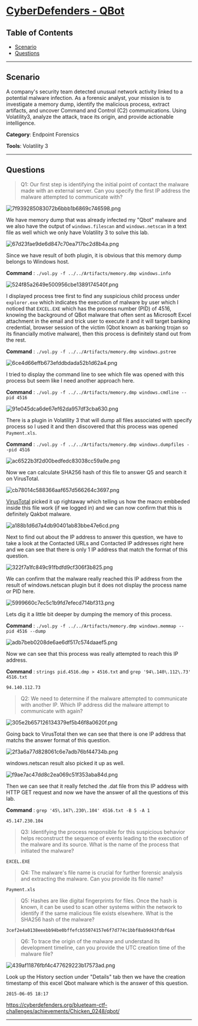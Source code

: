 # [CyberDefenders - QBot](https://cyberdefenders.org/blueteam-ctf-challenges/qbot/)
## Table of Contents

- [Scenario](#scenario)
- [Questions](#questions)

* * *
## Scenario
A company's security team detected unusual network activity linked to a potential malware infection. As a forensic analyst, your mission is to investigate a memory dump, identify the malicious process, extract artifacts, and uncover Command and Control (C2) communications. Using Volatility3, analyze the attack, trace its origin, and provide actionable intelligence.

**Category**: Endpoint Forensics

**Tools**: Volatility 3

* * *
## Questions
>Q1: Our first step is identifying the initial point of contact the malware made with an external server. Can you specify the first IP address the malware attempted to communicate with?

![7f939285083072b6bbb1b6869c746598.png](/resources/7f939285083072b6bbb1b6869c746598.png)

We have memory dump that was already infected my "Qbot" malware and we also have the output of `windows.filescan` and `windows.netscan` in a text file as well which we only have Volatility 3 to solve this lab.

![67d23fae9de6d847c70ea717bc2d8b4a.png](/resources/67d23fae9de6d847c70ea717bc2d8b4a.png)

Since we have result of both plugin, it is obvious that this memory dump belongs to Windows host. 

**Command** : `./vol.py -f ../../Artifacts/memory.dmp windows.info`

![524f85a2649e500956cbe1389174540f.png](/resources/524f85a2649e500956cbe1389174540f.png)

I displayed process tree first to find any suspicious child process under `explorer.exe` which indicates the execution of malware by user which I noticed that `EXCEL.EXE` which has the process number (PID) of 4516, knowing the background of QBot malware that often sent as Microsoft Excel attachment in the email and trick user to execute it and it will target banking credential, browser session of the victim (Qbot known as banking trojan so its financially motive malware), then this process is definitely stand out from the rest.

**Command** : `./vol.py -f ../../Artifacts/memory.dmp windows.pstree`

![6ce4d66effb673efddbdada52b1d62a4.png](/resources/6ce4d66effb673efddbdada52b1d62a4.png)

I tried to display the command line to see which file was opened with this process but seem like I need another approach here.

**Command** : `./vol.py -f ../../Artifacts/memory.dmp windows.cmdline --pid 4516`

![91e045dca6de67ef62da957df3cba630.png](/resources/91e045dca6de67ef62da957df3cba630.png)

There is a plugin in Volatility 3 that will dump all files associated with specify process so I used it and then discovered that this process was opened `Payment.xls`.

**Command** : `./vol.py -f ../../Artifacts/memory.dmp windows.dumpfiles --pid 4516`

![ac6522b3f2d00bedfedc83038cc59a9e.png](/resources/ac6522b3f2d00bedfedc83038cc59a9e.png)

Now we can calculate SHA256 hash of this file to answer Q5 and search it on VirusTotal.

![cb78014c588366aaf657d566264c3697.png](/resources/cb78014c588366aaf657d566264c3697.png)

[VirusTotal](https://www.virustotal.com/gui/file/3cef2e4a0138eeebb94be0bffefcb55074157e6f7d774c1bbf8ab9d43fdbf6a4/detection) picked it up rightaway which telling us how the macro embbeded inside this file work (if we logged in) and we can now confirm that this is definitely Qakbot malware.

![a188b1d6d7a4db90401ab83bbe47e6cd.png](/resources/a188b1d6d7a4db90401ab83bbe47e6cd.png)

Next to find out about the IP address to answer this question, we have to take a look at the Contacted URLs and Contacted IP addresses right here and we can see that there is only 1 IP address that match the format of this question.

![322f7a1fc849c91fbdfd9cf306f3b825.png](/resources/322f7a1fc849c91fbdfd9cf306f3b825.png)

We can confirm that the malware really reached this IP address from the result of windows.netscan plugin but it does not display the process name or PID here.

![5999660c7ec5c1b9fd7efecd714bf313.png](/resources/5999660c7ec5c1b9fd7efecd714bf313.png)

Lets dig it a little bit deeper by dumping the memory of this process.

**Command** : `./vol.py -f ../../Artifacts/memory.dmp windows.memmap --pid 4516 --dump`

![adb7beb0208de6ae6df517c574daaef5.png](/resources/adb7beb0208de6ae6df517c574daaef5.png)

Now we can see that this process was really attempted to reach this IP address.

**Command** : `strings pid.4516.dmp > 4516.txt` and `grep '94\.140\.112\.73' 4516.txt`

```
94.140.112.73
```

>Q2: We need to determine if the malware attempted to communicate with another IP. Which IP address did the malware attempt to communicate with again?

![305e2b657126134379ef5b46f8a0620f.png](/resources/305e2b657126134379ef5b46f8a0620f.png)

Going back to VirusTotal then we can see that there is one IP address that matchs the answer format of this question. 

![2f3a6a77d828061c6e7adb76bf44734b.png](/resources/2f3a6a77d828061c6e7adb76bf44734b.png)

windows.netscan result also picked it up as well.

![f9ae7ac47dd8c2ea069c51f353aba84d.png](/resources/f9ae7ac47dd8c2ea069c51f353aba84d.png)

Then we can see that it really fetched the .dat file from this IP address with HTTP GET request and now we have the answer of all the questions of this lab.

**Command** : `grep '45\.147\.230\.104' 4516.txt -B 5 -A 1`

```
45.147.230.104
```

>Q3: Identifying the process responsible for this suspicious behavior helps reconstruct the sequence of events leading to the execution of the malware and its source. What is the name of the process that initiated the malware?
```
EXCEL.EXE
```

>Q4: The malware's file name is crucial for further forensic analysis and extracting the malware. Can you provide its file name?
```
Payment.xls
```

>Q5: Hashes are like digital fingerprints for files. Once the hash is known, it can be used to scan other systems within the network to identify if the same malicious file exists elsewhere. What is the SHA256 hash of the malware?
```
3cef2e4a0138eeebb94be0bffefcb55074157e6f7d774c1bbf8ab9d43fdbf6a4
```

>Q6: To trace the origin of the malware and understand its development timeline, can you provide the UTC creation time of the malware file?

![439af11876fbf4c477629223b17573ad.png](/resources/439af11876fbf4c477629223b17573ad.png)

Look up the History section under "Details" tab then we have the creation timestamp of this excel Qbot malware which is the answer of this question.

```
2015-06-05 18:17
```

https://cyberdefenders.org/blueteam-ctf-challenges/achievements/Chicken_0248/qbot/ 
* * *
